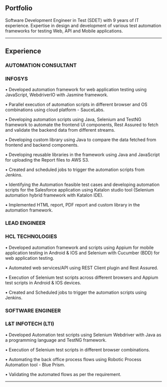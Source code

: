 ## Portfolio

Software Development Engineer in Test (SDET) with 9 years of IT experience. Expertise in design and development of various test automation frameworks for testing Web, API and Mobile applications.

---

## Experience

### **AUTOMATION CONSULTANT**
### INFOSYS

•	Developed automation framework for web application testing using JavaScript, WebdriverIO with Jasmine framework.

•	Parallel execution of automation scripts in different browser and OS combinations using cloud platform - SauceLabs.

•	Developing automation scripts using Java, Selenium and TestNG framework to automate the frontend UI components, Rest Assured to fetch and validate the backend data from different streams.

•	Developing custom library using Java to compare the data fetched from frontend and backend components.

•	Developing reusable libraries in the framework using Java and JavaScript for uploading the Report files to AWS S3.

•	Created and scheduled jobs to trigger the automation scripts from Jenkins.

•	Identifying the Automation feasible test cases and developing automation scripts for the Salesforce application using Katalon studio tool (Selenium automation hybrid framework with Katalon IDE).

•	Implemented HTML report, PDF report and custom library in the automation framework.

### **LEAD ENGINEER**
### HCL TECHNOLOGIES

•	Developed automation framework and scripts using Appium for mobile application testing in Android & IOS and Selenium with Cucumber (BDD) for web application testing.

•	Automated web services/API using REST Client plugin and Rest Assured.

•	Execution of Selenium test scripts across different browsers and Appium test scripts in Android & IOS devices.

•	Created and Scheduled jobs to trigger the automation scripts using Jenkins.

### **SOFTWARE ENGINEER**
### L&T INFOTECH (LTI)

•	Developed Automation test scripts using Selenium Webdriver with Java as a programming language and TestNG framework.

•	Execution of Selenium test scripts in different browser combinations.

•	Automating the back office process flows using Robotic Process Automation tool - Blue Prism.

•	Validating the automated flows as per the requirement.

---

